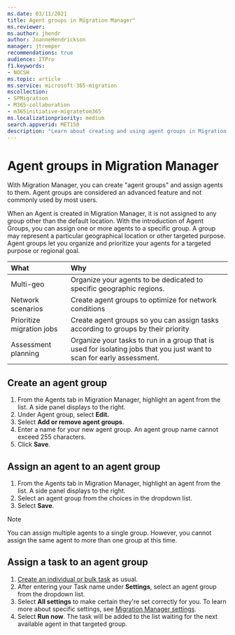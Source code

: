```yaml
---
ms.date: 03/11/2021
title: Agent groups in Migration Manager"
ms.reviewer: 
ms.author: jhendr
author: JoanneHendrickson
manager: jtremper
recommendations: true
audience: ITPro
f1.keywords:
- NOCSH
ms.topic: article
ms.service: microsoft-365-migration
mscollection: 
- SPMigration
- M365-collaboration
- m365initiative-migratetom365
ms.localizationpriority: medium
search.appverid: MET150
description: "Learn about creating and using agent groups in Migration Manager."
---
```

#  Agent groups in Migration Manager

With Migration Manager, you can create "agent groups" and assign agents to them.  Agent groups are considered an advanced feature and not commonly used by most users.

When an Agent is created in Migration Manager, it is not assigned to any group other than the default location. With the introduction of Agent Groups, you can assign one or more agents to a specific group. A group may represent a particular geographical location or other targeted purpose. Agent groups let you organize and prioritize your agents for a targeted purpose or regional goal.

|What|Why|
|:-----|:-----|
|Multi-geo| Organize your agents to be dedicated to specific geographic regions. | 
|Network scenarios|Create agent groups to optimize for network conditions |
|Prioritize migration jobs|Create agent groups so you can assign tasks according to groups by their priority |
|Assessment planning|Organize your tasks to run in a group that is used for isolating jobs that you just want to scan for early assessment.|



## Create an agent group

1. From the Agents tab in Migration Manager, highlight an agent from the list.  A side panel displays to the right.
2. Under Agent group, select **Edit.**
3. Select **Add or remove agent groups**.
4. Enter a name for your new agent group.  An agent group name cannot exceed 255 characters.
5. Click **Save**.


## Assign an agent to an agent group

1.  From the Agents tab in Migration Manager, highlight an agent from the list.  A side panel displays to the right.
2.  Select an agent group from the choices in the dropdown list.
3. Select **Save**.

>[!Note]
>You can assign multiple agents to a single group. However, you cannot assign the same agent to more than one group at this time.

## Assign a task to an agent group

1. [Create an individual or bulk task](mm-how-to-use.md) as usual.
2. After entering your Task name under **Settings**, select an agent group from the dropdown list. 
3. Select **All settings** to make certain they're set correctly for you. To learn more about specific settings, see [Migration Manager settings](mm-settings.md).
4. Select **Run now**. The task will be added to the list waiting for the next available agent in that targeted group.  




